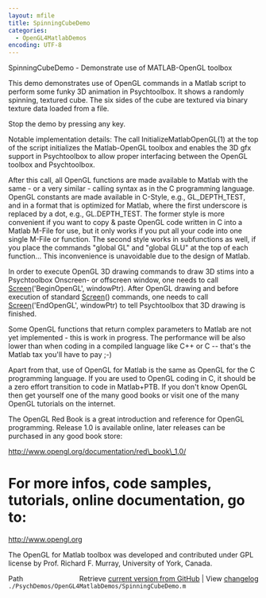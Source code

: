 ```yaml
---
layout: mfile
title: SpinningCubeDemo
categories:
  - OpenGL4MatlabDemos
encoding: UTF-8
---
```


SpinningCubeDemo - Demonstrate use of MATLAB-OpenGL toolbox

This demo demonstrates use of OpenGL commands in a Matlab script to
perform some funky 3D animation in Psychtoolbox.
It shows a randomly spinning, textured cube. The six sides of the cube
are textured via binary texture data loaded from a file.

Stop the demo by pressing any key.

Notable implementation details:
The call InitializeMatlabOpenGL\(1\) at the top of the script initializes the
Matlab-OpenGL toolbox and enables the 3D gfx support in Psychtoolbox to
allow proper interfacing between the OpenGL toolbox and Psychtoolbox.

After this call, all OpenGL functions are made available to Matlab with
the same - or a very similar - calling syntax as in the C programming
language. OpenGL constants are made available in C-Style, e.g.,
GL\_DEPTH\_TEST, and in a format that is optimized for Matlab, where the
first underscore is replaced by a dot, e.g., GL.DEPTH\_TEST. The former
style is more convenient if you want to copy & paste OpenGL code written
in C into a Matlab M-File for use, but it only works if you put all your
code into one single M-File or function. The second style works in
subfunctions as well, if you place the commands "global GL" and "global
GLU" at the top of each function... This inconvenience is unavoidable due
to the design of Matlab.

In order to execute OpenGL 3D drawing commands to draw 3D stims into a
Psychtoolbox Onscreen- or offscreen window, one needs to call
[Screen](/docs/Screen)\('BeginOpenGL', windowPtr\). After OpenGL drawing and before
execution of standard [Screen](/docs/Screen)\(\) commands, one needs to call
[Screen](/docs/Screen)\('EndOpenGL', windowPtr\) to tell Psychtoolbox that 3D drawing is
finished.

Some OpenGL functions that return complex parameters to Matlab are not
yet implemented - this is work in progress. The performance will be also
lower than when coding in a compiled language like C++ or C -- that's the
Matlab tax you'll have to pay ;-\)

Apart from that, use of OpenGL for Matlab is the same as OpenGL for the C
programming language. If you are used to OpenGL coding in C, it should be
a zero effort transition to code in Matlab+PTB. If you don't know OpenGL
then get yourself one of the many good books or visit one of the many
OpenGL tutorials on the internet.

The OpenGL Red Book is a great introduction and reference for OpenGL
programming. Release 1.0 is available online, later releases can be
purchased in any good book store:

http://www.opengl.org/documentation/red\_book\_1.0/

# For more infos, code samples, tutorials, online documentation, go to:

http://www.opengl.org

The OpenGL for Matlab toolbox was developed and contributed under
GPL license by Prof. Richard F. Murray, University of York, Canada.


<div class="code_header" style="text-align:right;">
  <span style="float:left;">Path&nbsp;&nbsp;</span> <span class="counter">Retrieve <a href=
  "https://raw.github.com/Psychtoolbox-3/Psychtoolbox-3/beta/./PsychDemos/OpenGL4MatlabDemos/SpinningCubeDemo.m">current version from GitHub</a> | View <a href=
  "https://github.com/Psychtoolbox-3/Psychtoolbox-3/commits/beta/./PsychDemos/OpenGL4MatlabDemos/SpinningCubeDemo.m">changelog</a></span>
</div>
<div class="code">
  <code>./PsychDemos/OpenGL4MatlabDemos/SpinningCubeDemo.m</code>
</div>
